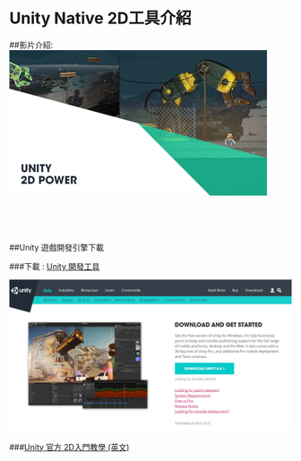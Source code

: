 # Unity Native 2D工具介紹

##影片介紹:</br>
[![Unity - 2D Power](https://raw.githubusercontent.com/tw-hkt/Unity/master/img/000001.png)](https://www.youtube.com/watch?v=rXDK6InUaO4)

</br>
</br>
</br>

##Unity 遊戲開發引擎下載</br>

###下載 : [Unity 開發工具](http://unity3d.com/unity/download "Download Unity for free")

![Download Unity for free](https://raw.githubusercontent.com/tw-hkt/Unity/master/img/000002.jpg)



###[Unity  官方 2D入門教學 (英文)](http://unity3d.com/learn/tutorials/modules/beginner/2d)

